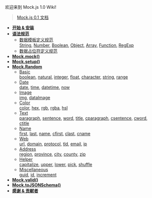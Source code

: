 欢迎来到 Mock.js 1.0 Wiki!

> [Mock.js 0.1 文档](http://mockjs.com/0.1/)

* **[开始 & 安装](/nuysoft/Mock/wiki/Getting-Started)**
* **[语法规范](/nuysoft/Mock/wiki/Syntax-Specification)**
    * [数据模板定义规范](/nuysoft/Mock/wiki/Syntax-Specification#数据模板定义规范-dtd)
        <br>
        [String](/nuysoft/Mock/wiki/Syntax-Specification#1-属性值是字符串-string),
        [Number](/nuysoft/Mock/wiki/Syntax-Specification#2-属性值是数字-number),
        [Boolean](/nuysoft/Mock/wiki/Syntax-Specification#3-属性值是布尔型-boolean),
        [Object](/nuysoft/Mock/wiki/Syntax-Specification#4-属性值是对象-object),
        [Array](/nuysoft/Mock/wiki/Syntax-Specification#5-属性值是数组-array),
        [Function](/nuysoft/Mock/wiki/Syntax-Specification#6-属性值是函数-function),
        [RegExp](/nuysoft/Mock/wiki/Syntax-Specification#7-属性值是正则表达式-regexp)
    * [数据占位符定义规范](/nuysoft/Mock/wiki/Syntax-Specification#数据占位符定义规范-dtd)
* **[Mock.mock()](/nuysoft/Mock/wiki/Mock.mock())**
* **[Mock.setup()](/nuysoft/Mock/wiki/Mock.setup())**
* **[Mock.Random](/nuysoft/Mock/wiki/Mock.Random)**
    * [Basic](/nuysoft/Mock/wiki/Basic)
        <br>
        [boolean](/nuysoft/Mock/wiki/Basic#randomboolean-min-max-current-),
        [natural](/nuysoft/Mock/wiki/Basic#randomnatural-min-max-),
        [integer](/nuysoft/Mock/wiki/Basic#randominteger-min-max-),
        [float](/nuysoft/Mock/wiki/Basic#randomfloat-min-max-dmin-dmax-),
        [character](/nuysoft/Mock/wiki/Basic#randomcharacter-pool-),
        [string](/nuysoft/Mock/wiki/Basic#randomstring-pool-min-max-),
        [range](/nuysoft/Mock/wiki/Basic#randomrange-start-stop-step-)
    * [Date](/nuysoft/Mock/wiki/Date)
        <br>
        [date](/nuysoft/Mock/wiki/Date#randomdate-format-),
        [time](/nuysoft/Mock/wiki/Date#randomtime-format-),
        [datetime](/nuysoft/Mock/wiki/Date#randomdatetime-format-),
        [now](/nuysoft/Mock/wiki/Date#randomnow-unit-format-)
    * [Image](/nuysoft/Mock/wiki/Image)
        <br>
        [img](/nuysoft/Mock/wiki/Image#randomimage-size-background-foreground-format-text-),
        [dataImage](/nuysoft/Mock/wiki/Image#randomdataimage-size-text-)
    * [Color](/nuysoft/Mock/wiki/Color)
        <br>
        [color](/nuysoft/Mock/wiki/Color#randomcolor),
        [hex](/nuysoft/Mock/wiki/Color#randomhex),
        [rgb](/nuysoft/Mock/wiki/Color#randomrgb),
        [rgba](/nuysoft/Mock/wiki/Color#randomrgba),
        [hsl](/nuysoft/Mock/wiki/Color#randomhsl)
    * [Text](/nuysoft/Mock/wiki/Text)
        <br>
        [paragraph](/nuysoft/Mock/wiki/Text#randomparagraph-min-max-),
        [sentence](/nuysoft/Mock/wiki/Text#randomsentence-min-max-),
        [word](/nuysoft/Mock/wiki/Text#randomword-min-max-),
        [title](/nuysoft/Mock/wiki/Text#randomtitle-min-max-),
        [cparagraph](/nuysoft/Mock/wiki/Text#randomcparagraph-min-max-),
        [csentence](/nuysoft/Mock/wiki/Text#randomcsentence-min-max-),
        [cword](/nuysoft/Mock/wiki/Text#randomcword-pool-min-max-),
        [ctitle](/nuysoft/Mock/wiki/Text#randomctitle-min-max-)
    * [Name](/nuysoft/Mock/wiki/Name)
        <br>
        [first](/nuysoft/Mock/wiki/Name#randomfirst),
        [last](/nuysoft/Mock/wiki/Name#randomlast),
        [name](/nuysoft/Mock/wiki/Name#randomname-middle-),
        [cfirst](/nuysoft/Mock/wiki/Name#randomcfirst),
        [clast](/nuysoft/Mock/wiki/Name#randomclast),
        [cname](/nuysoft/Mock/wiki/Name#randomcname)
    * [Web](/nuysoft/Mock/wiki/Web)
        <br>
        [url](/nuysoft/Mock/wiki/Web#randomurl-protocol-host-),
        [domain](/nuysoft/Mock/wiki/Web#randomdomain),
        [protocol](/nuysoft/Mock/wiki/Web#randomprotocol),
        [tld](/nuysoft/Mock/wiki/Web#randomtld),
        [email](/nuysoft/Mock/wiki/Web#randomemail-domain-),
        [ip](/nuysoft/Mock/wiki/Web#randomip)
    * [Address](/nuysoft/Mock/wiki/Address)
        <br>
        [region](/nuysoft/Mock/wiki/Address#randomregion),
        [province](/nuysoft/Mock/wiki/Address#randomprovince),
        [city](/nuysoft/Mock/wiki/Address#randomcity-prefix-),
        [county](/nuysoft/Mock/wiki/Address#randomcounty-prefix-),
        [zip](/nuysoft/Mock/wiki/Address#randomzip)
    * [Helper](/nuysoft/Mock/wiki/Helper)
        <br>
        [capitalize](/nuysoft/Mock/wiki/Helper#randomcapitalize-word-),
        [upper](/nuysoft/Mock/wiki/Helper#randomupper-str-),
        [lower](/nuysoft/Mock/wiki/Helper#randomlower-str-),
        [pick](/nuysoft/Mock/wiki/Helper#randompick-arr-),
        [shuffle](/nuysoft/Mock/wiki/Helper#randomshuffle-arr-)
    * [Miscellaneous](/nuysoft/Mock/wiki/Miscellaneous)
        <br>
        [guid](/nuysoft/Mock/wiki/Miscellaneous#randomguid),
        [id](/nuysoft/Mock/wiki/Miscellaneous#randomid),
        [increment](/nuysoft/Mock/wiki/Miscellaneous#randomincrement-step-)
* **[Mock.valid()](/nuysoft/Mock/wiki/Mock.valid())**
* **[Mock.toJSONSchema()](/nuysoft/Mock/wiki/Mock.toJSONSchema())**
* **[感谢 & 贡献者](/nuysoft/Mock/wiki/Thanks-&-Contributors)**